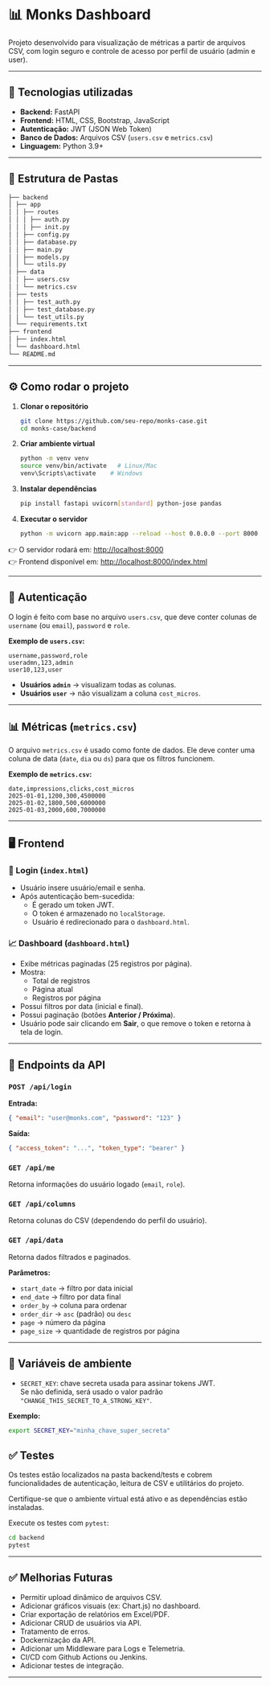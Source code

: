 # 📊 Monks Dashboard

Projeto desenvolvido para visualização de métricas a partir de arquivos CSV, com login seguro e controle de acesso por perfil de usuário (admin e user).

---

## 🚀 Tecnologias utilizadas

- **Backend:** FastAPI  
- **Frontend:** HTML, CSS, Bootstrap, JavaScript  
- **Autenticação:** JWT (JSON Web Token)  
- **Banco de Dados:** Arquivos CSV (`users.csv` e `metrics.csv`)  
- **Linguagem:** Python 3.9+  

---

## 📂 Estrutura de Pastas

```bash
├── backend
│ ├── app
│ │ ├── routes
│ │ │ ├── auth.py
│ │ │ ├── init.py
│ │ ├── config.py
│ │ ├── database.py
│ │ ├── main.py
│ │ ├── models.py
│ │ └── utils.py
│ ├── data
│ │ ├── users.csv
│ │ └── metrics.csv
│ ├── tests
│ │ ├── test_auth.py
│ │ ├── test_database.py
│ │ └── test_utils.py
│ └── requirements.txt
├── frontend
│ ├── index.html
│ └── dashboard.html
└── README.md
```

---

## ⚙️ Como rodar o projeto

1. **Clonar o repositório**
   ```bash
   git clone https://github.com/seu-repo/monks-case.git
   cd monks-case/backend
   ```

2. **Criar ambiente virtual**
   ```bash
   python -m venv venv
   source venv/bin/activate   # Linux/Mac
   venv\Scripts\activate    # Windows
   ```

3. **Instalar dependências**
   ```bash
   pip install fastapi uvicorn[standard] python-jose pandas
   ```

4. **Executar o servidor**
   ```bash
   python -m uvicorn app.main:app --reload --host 0.0.0.0 --port 8000
   ```

👉 O servidor rodará em: [http://localhost:8000](http://localhost:8000)  
👉 Frontend disponível em: [http://localhost:8000/index.html](http://localhost:8000/index.html)

---

## 🔑 Autenticação

O login é feito com base no arquivo `users.csv`, que deve conter colunas de `username` (ou `email`), `password` e `role`.

**Exemplo de `users.csv`:**

```csv
username,password,role
useradmn,123,admin
user10,123,user
```

- **Usuários `admin`** → visualizam todas as colunas.  
- **Usuários `user`** → não visualizam a coluna `cost_micros`.  

---

## 📊 Métricas (`metrics.csv`)

O arquivo `metrics.csv` é usado como fonte de dados. Ele deve conter uma coluna de data (`date`, `dia` ou `ds`) para que os filtros funcionem.

**Exemplo de `metrics.csv`:**

```csv
date,impressions,clicks,cost_micros
2025-01-01,1200,300,4500000
2025-01-02,1800,500,6000000
2025-01-03,2000,600,7000000
```

---

## 🖥️ Frontend

### 🔐 Login (`index.html`)
- Usuário insere usuário/email e senha.  
- Após autenticação bem-sucedida:
  - É gerado um token JWT.  
  - O token é armazenado no `localStorage`.  
  - Usuário é redirecionado para o `dashboard.html`.  

### 📈 Dashboard (`dashboard.html`)
- Exibe métricas paginadas (25 registros por página).  
- Mostra:
  - Total de registros  
  - Página atual  
  - Registros por página  
- Possui filtros por data (inicial e final).  
- Possui paginação (botões **Anterior / Próxima**).  
- Usuário pode sair clicando em **Sair**, o que remove o token e retorna à tela de login.  

---

## 📑 Endpoints da API

### `POST /api/login`
**Entrada:**
```json
{ "email": "user@monks.com", "password": "123" }
```
**Saída:**
```json
{ "access_token": "...", "token_type": "bearer" }
```

### `GET /api/me`
Retorna informações do usuário logado (`email`, `role`).

### `GET /api/columns`
Retorna colunas do CSV (dependendo do perfil do usuário).

### `GET /api/data`
Retorna dados filtrados e paginados.

**Parâmetros:**  
- `start_date` → filtro por data inicial  
- `end_date` → filtro por data final  
- `order_by` → coluna para ordenar  
- `order_dir` → `asc` (padrão) ou `desc`  
- `page` → número da página  
- `page_size` → quantidade de registros por página  

---

## 🔧 Variáveis de ambiente

- `SECRET_KEY`: chave secreta usada para assinar tokens JWT.  
  Se não definida, será usado o valor padrão `"CHANGE_THIS_SECRET_TO_A_STRONG_KEY"`.  

**Exemplo:**

```bash
export SECRET_KEY="minha_chave_super_secreta"
```

## ✅ Testes

Os testes estão localizados na pasta backend/tests e cobrem funcionalidades de autenticação, leitura de CSV e utilitários do projeto.



Certifique-se que o ambiente virtual está ativo e as dependências estão instaladas.

Execute os testes com `pytest`:

```bash
cd backend
pytest
```
---

## ✅ Melhorias Futuras

- Permitir upload dinâmico de arquivos CSV.  
- Adicionar gráficos visuais (ex: Chart.js) no dashboard.  
- Criar exportação de relatórios em Excel/PDF.  
- Adicionar CRUD de usuários via API.  
- Tratamento de erros.
- Dockernização da API.
- Adicionar um Middleware para Logs e Telemetria.
- CI/CD com Github Actions ou Jenkins.
- Adicionar testes de integração.
---
